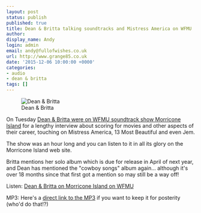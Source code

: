 ```yaml
---
layout: post
status: publish
published: true
title: Dean & Britta talking soundtracks and Mistress America on WFMU
author:
display_name: Andy
login: admin
email: andy@fullofwishes.co.uk
url: http://www.grange85.co.uk
date: '2015-12-06 10:00:00 +0000'
categories:
- audio
- dean & britta
tags: []
---
```

<figure class="caption aligncenter"><img src="https://media.fullofwishes.co.uk/07-dean_and_britta/pictures/dean-and-britta-promo.jpg" alt="Dean & Britta" /><figcaption class="caption-text">Dean & Britta</figcaption></figure>
<p class="lead">On Tuesday <a href="https://wfmu.org/playlists/shows/63881">Dean & Britta were on WFMU soundtrack show Morricone Island</a> for a lengthy interview about scoring for movies and other aspects of their career, touching on Mistress America, 13 Most Beautiful and even Jem.</p>
<p>The show was an hour long and you can listen to it in all its glory on the Morricone Island web site.</p>
<p>Britta mentions her solo album which is due for release in April of next year, and Dean has mentioned the "cowboy songs" album again... although it's over 18 months since that first got a mention so may still be a way off!</p>

<p>Listen: <a href="https://wfmu.org/playlists/shows/63881">Dean & Britta on Morricone Island on WFMU</a></p>
<p>MP3: Here's a <a href="http://mp3archives.wfmu.org/archive/kdb/mp3jump2010.mp3/0:8:19/0/PE/pe151201.mp3">direct link to the MP3</a> if you want to keep it for posterity (who'd do that!?)</p>
